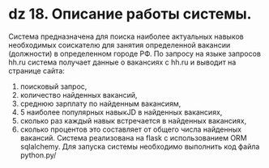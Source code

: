 # dz 18. Описание работы системы.
Система предназначена для поиска наиболее актуальных навыков необходимых 
соискателю для занятия определенной вакансии (должности) в определенном городе РФ.
По запросу на языке запросов hh.ru система получает данные о вакансиях с hh.ru
и выводит на странице сайта: 
1. поисковый запрос,   
2. количество найденных вакансий, 
3. среднюю зарплату по найденным вакансиям,
4. 5 наиболее популярных навыкJD в найденных вакансиях,  
5. сколько раз каждый навык встречается в найденных вакансиях,
6. сколько процентов это составляет от общего числа найденных вакансий.
Система реализована на flask с использованием ORM sqlalchemy.
Для запуска системы необходимо выполнить код файла python.py/
